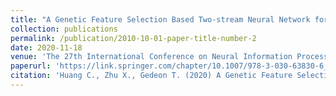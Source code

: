 ```yaml
---
title: "A Genetic Feature Selection Based Two-stream Neural Network for Anger Veracity Recognition"
collection: publications
permalink: /publication/2010-10-01-paper-title-number-2
date: 2020-11-18
venue: 'The 27th International Conference on Neural Information Processing'
paperurl: 'https://link.springer.com/chapter/10.1007/978-3-030-63830-6_1'  
citation: 'Huang C., Zhu X., Gedeon T. (2020) A Genetic Feature Selection Based Two-Stream Neural Network for Anger Veracity Recognition. In: Yang H., Pasupa K., Leung A.CS., Kwok J.T., Chan J.H., King I. (eds) Neural Information Processing. ICONIP 2020. Lecture Notes in Computer Science, vol 12532. Springer, Cham'
---
```


